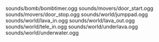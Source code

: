 sounds/bomb/bombtimer.ogg
sounds/movers/door_start.ogg
sounds/movers/door_stop.ogg
sounds/world/jumppad.ogg
sounds/world/lava_in.ogg
sounds/world/lava_out.ogg
sounds/world/tele_in.ogg
sounds/world/underlava.ogg
sounds/world/underwater.ogg
